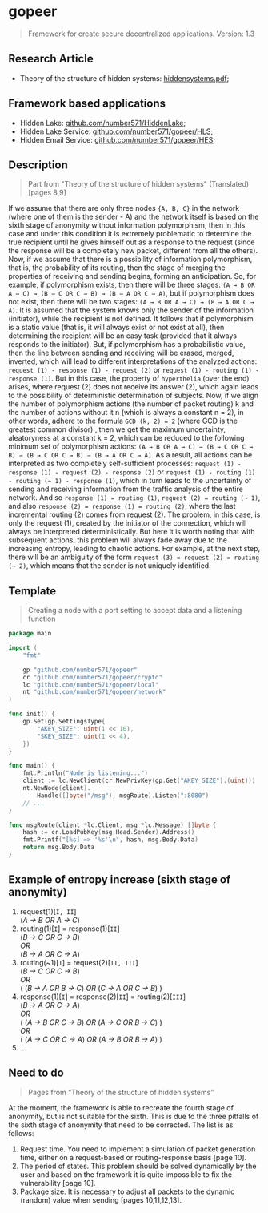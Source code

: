 # gopeer

> Framework for create secure decentralized applications. Version: 1.3

## Research Article
* Theory of the structure of hidden systems: [hiddensystems.pdf](https://github.com/Number571/gopeer/blob/master/hiddensystems.pdf "TSHS");

## Framework based applications
* Hidden Lake: [github.com/number571/HiddenLake](https://github.com/number571/HiddenLake "HL");
* Hidden Lake Service: [github.com/number571/gopeer/HLS](https://github.com/number571/gopeer/tree/master/cmd/HLS "HLS");
* Hidden Email Service: [github.com/number571/gopeer/HES](https://github.com/number571/gopeer/tree/master/cmd/HES "HES");

## Description
> Part from "Theory of the structure of hidden systems" (Translated) [pages 8,9]

If we assume that there are only three nodes `{A, B, C}` in the network (where one of them is the sender - A) and the network itself is based on the sixth stage of anonymity without information polymorphism, then in this case and under this condition it is extremely problematic to determine the true recipient until he gives himself out as a response to the request (since the response will be a completely new packet, different from all the others). Now, if we assume that there is a possibility of information polymorphism, that is, the probability of its routing, then the stage of merging the properties of receiving and sending begins, forming an anticipation. So, for example, if polymorphism exists, then there will be three stages: `(A → B OR A → C) → (B → C OR C → B) → (B → A OR C → A)`, but if polymorphism does not exist, then there will be two stages: `(A → B OR A → C) → (B → A OR C → A)`. It is assumed that the system knows only the sender of the information (initiator), while the recipient is not defined. It follows that if polymorphism is a static value (that is, it will always exist or not exist at all), then determining the recipient will be an easy task (provided that it always responds to the initiator). But, if polymorphism has a probabilistic value, then the line between sending and receiving will be erased, merged, inverted, which will lead to different interpretations of the analyzed actions: `request (1) - response (1) - request (2)` or `request (1) - routing (1) - response (1)`. But in this case, the property of `hyperthelia` (over the end) arises, where request (2) does not receive its answer (2), which again leads to the possibility of deterministic determination of subjects. Now, if we align the number of polymorphism actions (the number of packet routing) k and the number of actions without it n (which is always a constant n = 2), in other words, adhere to the formula `GCD (k, 2) = 2` (where GCD is the greatest common divisor) , then we get the maximum uncertainty, aleatoryness at a constant k = 2, which can be reduced to the following minimum set of polymorphism actions: `(A → B OR A → C) → (B → C OR C → B) → (B → C OR C → B) → (B → A OR C → A)`. As a result, all actions can be interpreted as two completely self-sufficient processes: `request (1) - response (1) - request (2) - response (2)` or `request (1) - routing (1) - routing (~ 1) - response (1)`, which in turn leads to the uncertainty of sending and receiving information from the traffic analysis of the entire network. And so `response (1) = routing (1)`, `request (2) = routing (~ 1)`, and also `response (2) = response (1) = routing (2)`, where the last incremental routing (2) comes from request (2). The problem, in this case, is only the request (1), created by the initiator of the connection, which will always be interpreted deterministically. But here it is worth noting that with subsequent actions, this problem will always fade away due to the increasing entropy, leading to chaotic actions. For example, at the next step, there will be an ambiguity of the form `request (3) = request (2) = routing (~ 2)`, which means that the sender is not uniquely identified. 

## Template
> Creating a node with a port setting to accept data and a listening function 
```go
package main

import (
	"fmt"

	gp "github.com/number571/gopeer"
	cr "github.com/number571/gopeer/crypto"
	lc "github.com/number571/gopeer/local"
	nt "github.com/number571/gopeer/network"
)

func init() {
	gp.Set(gp.SettingsType{
		"AKEY_SIZE": uint(1 << 10),
		"SKEY_SIZE": uint(1 << 4),
	})
}

func main() {
	fmt.Println("Node is listening...")
	client := lc.NewClient(cr.NewPrivKey(gp.Get("AKEY_SIZE").(uint)))
	nt.NewNode(client).
		Handle([]byte("/msg"), msgRoute).Listen(":8080")
	// ...
}

func msgRoute(client *lc.Client, msg *lc.Message) []byte {
	hash := cr.LoadPubKey(msg.Head.Sender).Address()
	fmt.Printf("[%s] => '%s'\n", hash, msg.Body.Data)
	return msg.Body.Data
}
```

## Example of entropy increase (sixth stage of anonymity)

1. request(1)[`I, II`] <br>
	(_A → B OR A → C_) <br>
2. routing(1)[`I`] = response(1)[`II`] <br>
	(_B → C OR C → B_) <br>
	_OR_ <br>
	(_B → A OR C → A_) <br>
3. routing(~1)[`I`] = request(2)[`II, III`] <br>
	(_B → C OR C → B_) <br>
	_OR_ <br>
	( (_B → A OR B → C_) _OR_ (_C → A OR C → B_) ) <br>
4. response(1)[`I`] = response(2)[`II`] = routing(2)[`III`] <br>
	(_B → A OR C → A_) <br>
	_OR_ <br>
	( (_A → B OR C → B_) _OR_ (_A → C OR B → C_) ) <br>
	_OR_ <br>
	( (_A → C OR C → A_) _OR_ (_A → B OR B → A_) ) <br>
5. ... 

## Need to do
> Pages from “Theory of the structure of hidden systems” 

At the moment, the framework is able to recreate the fourth stage of anonymity, but is not suitable for the sixth. This is due to the three pitfalls of the sixth stage of anonymity that need to be corrected. The list is as follows:
1. Request time. You need to implement a simulation of packet generation time, either on a request-based or routing-response basis [page 10].
2. The period of states. This problem should be solved dynamically by the user and based on the framework it is quite impossible to fix the vulnerability [page 10].
3. Package size. It is necessary to adjust all packets to the dynamic (random) value when sending [pages 10,11,12,13]. 
